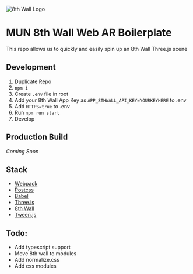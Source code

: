 ![8th Wall Logo](./8thWallLogo-Grad.png)
# MUN 8th Wall Web AR Boilerplate

This repo allows us to quickly and easily spin up an 8th Wall Three.js scene

## Development
1. Duplicate Repo
2. `npm i`
3. Create `.env` file in root
4. Add your 8th Wall App Key as `APP_8THWALL_API_KEY=YOURKEYHERE` to .env
5. Add `HTTPS=true` to .env
5. Run `npm run start`
6. Develop

## Production Build
_Coming Soon_

## Stack

* [Webpack](https://webpack.js.org/)
* [Postcss](https://postcss.org/)
* [Babel](https://babeljs.io/)
* [Three.js](http://threejs.org)
* [8th Wall](https://www.8thwall.com)
* [Tween.js](https://github.com/tweenjs/tween.js/)

## Todo:

* Add typescript support
* Move 8th wall to modules
* Add normalize.css
* Add css modules
